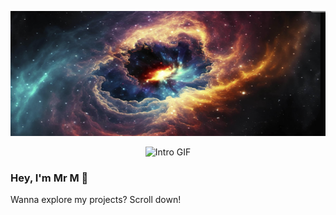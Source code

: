 <!-- Resize your PNG using HTML instead of Markdown -->
<p align="center">
  <img src="./hello_me.png" width="1000" height="200"  alt="Welcome"/>
</p>

<p align="center">
  <img src="Git.gif" width="300" alt="Intro GIF"/>
</p>

### Hey, I'm Mr M 👋  
Wanna explore my projects? Scroll down!
